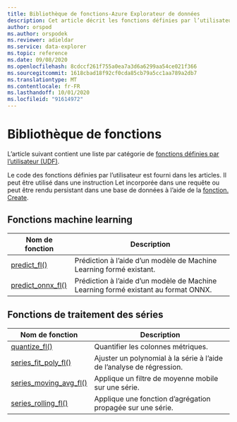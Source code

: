 ```yaml
---
title: Bibliothèque de fonctions-Azure Explorateur de données
description: Cet article décrit les fonctions définies par l’utilisateur qui étendent les fonctionnalités d’Azure Explorateur de données.
author: orspod
ms.author: orspodek
ms.reviewer: adieldar
ms.service: data-explorer
ms.topic: reference
ms.date: 09/08/2020
ms.openlocfilehash: 8cdccf261f755a0ea7a3d6a6299aa54ce021f366
ms.sourcegitcommit: 1618cbad18f92cf0cda85cb79a5cc1aa789a2db7
ms.translationtype: MT
ms.contentlocale: fr-FR
ms.lasthandoff: 10/01/2020
ms.locfileid: "91614972"
---
```

# <a name="functions-library"></a>Bibliothèque de fonctions

L’article suivant contient une liste par catégorie de [fonctions définies par l’utilisateur (UDF)](../query/functions/user-defined-functions.md).

Le code des fonctions définies par l’utilisateur est fourni dans les articles.  Il peut être utilisé dans une instruction Let incorporée dans une requête ou peut être rendu persistant dans une base de données à l’aide de la [fonction. Create](../management/create-function.md).

## <a name="machine-learning-functions"></a>Fonctions machine learning

|Nom de fonction     |Description                                          |
|-------------------------|--------------------------------------------------------|
|[predict_fl()](predict-fl.md)|Prédiction à l’aide d’un modèle de Machine Learning formé existant. |
|[predict_onnx_fl()](predict-onnx-fl.md)| Prédiction à l’aide d’un modèle de Machine Learning formé existant au format ONNX. |

## <a name="series-processing-functions"></a>Fonctions de traitement des séries

|Nom de fonction     |Description                                          |
|-------------------------|--------------------------------------------------------|
|[quantize_fl()](quantize-fl.md)|Quantifier les colonnes métriques. |
|[series_fit_poly_fl()](series-fit-poly-fl.md)|Ajuster un polynomial à la série à l’aide de l’analyse de régression. |
|[series_moving_avg_fl()](series-moving-avg-fl.md)|Applique un filtre de moyenne mobile sur une série. |
|[series_rolling_fl()](series-rolling-fl.md)|Applique une fonction d’agrégation propagée sur une série. |
